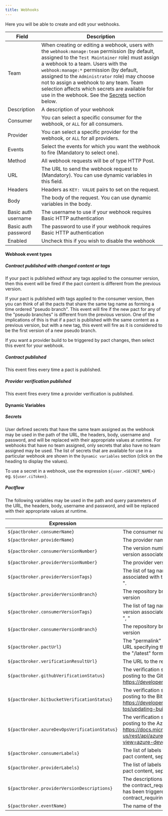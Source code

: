 ```yaml
---
title: Webhooks
---
```


Here you will be able to create and edit your webhooks.

| Field | Description |
| ----- | ----------- |
| Team |  When creating or editing a webhook, users with the `webhook:manage:team` permission (by default, assigned to the `Test Maintainer` role) must assign a webhook to a team. Users with the `webhook:manage:*` permission (by default, assigned to the `Administrator` role) may choose not to assign a webhook to any team. Team selection affects which secrets are available for use in the webhook. See the [Secrets](#secrets) section below. |
| Description | A description of your webhook |
| Consumer | You can select a specific consumer for the webhook, or `ALL` for all consumers.  |
| Provider | You can select a specific provider for the webhook, or `ALL` for all providers. |
| Events | Select the events for which you want the webhook to fire (Mandatory to select one). |
| Method | All webhook requests will be of type HTTP Post. |
| URL | The URL to send the webhook request to (Mandatory). You can use dynamic variables in this field. |
| Headers | Headers as `KEY: VALUE` pairs to set on the request. |
| Body | The body of the request. You can use dynamic variables in the body. |
| Basic auth username | The username to use if your webhook requires Basic HTTP authentication |
| Basic auth password | The password to use if your webhook requires Basic HTTP authentication |
| Enabled | Uncheck this if you wish to disable the webhook |

#### Webhook event types

##### Contract published with changed content or tags

If your pact is published _without_ any tags applied to the consumer version, then this event will be fired if the pact content is different from the previous version.

If your pact is published _with_ tags applied to the consumer version, then you can think of all the pacts that share the same tag name as forming a time ordered "pseudo branch". This event will fire if the new pact for any of the "pseudo branches" is different from the previous version. One of the implications of this is that if a pact is published with the same content as a previous version, but with a new tag, this event will fire as it is considered to be the first version of a new pseudo branch.

If you want a provider build to be triggered by pact changes, then select this event for your webhook.

##### Contract published

This event fires every time a pact is published.

##### Provider verification published

This event fires every time a provider verification is published.

#### Dynamic Variables

##### Secrets

User defined secrets that have the same team assigned as the webhook may be used in the path of the URL, the headers, body, username and password, and will be replaced with their appropriate values at runtime. For webhooks that have no team assigned, only secrets that also have no team assigned may be used. The list of secrets that are available for use in a particular webhook are shown in the `Dynamic variables` section (click on the heading to display the values).

To use a secret in a webhook, use the expression `${user.<SECRET_NAME>}` eg. ``${user.ciToken}``. 

##### Pactflow

The following variables may be used in the path and query parameters of the URL, the headers, body, username and password, and will be replaced with their appropriate values at runtime.

| Expression | Description |
| ---------- | ----------- |
| `${pactbroker.consumerName}` | The consumer name |
| `${pactbroker.providerName}` | The provider name |
| `${pactbroker.consumerVersionNumber}` | The version number of the most recent consumer version associated with the pact content. |
| `${pactbroker.providerVersionNumber}` | The provider version number for the verification result |
| `${pactbroker.providerVersionTags}` | The list of tag names for the provider version associated with the verification result, separated by ", ". |
| `${pactbroker.providerVersionBranch}` | The repository branch associated with the provider version |
| `${pactbroker.consumerVersionTags}` | The list of tag names for the most recent consumer version associated with the pact content, separated by ", " |
| `${pactbroker.consumerVersionBranch}` | The repository branch associated with the consumer version |
| `${pactbroker.pactUrl}` | The "permalink" URL to the newly published pact (the URL specifying the consumer version URL, rather than the "/latest" format. |
| `${pactbroker.verificationResultUrl}` | The URL to the relevant verification result. |
| `${pactbroker.githubVerificationStatus}` | The verification status using the correct keywords for posting to the Github commit status API. See https://developer.github.com/v3/repos/statuses. |
| `${pactbroker.bitbucketVerificationStatus}` | The verification status using the correct keywords for posting to the Bitbucket commit status API. See https://developer.atlassian.com/server/bitbucket/how-tos/updating-build-status-for-commits/. |
| `${pactbroker.azureDevOpsVerificationStatus}` | The verification status using the correct keywords for posting to the Azure DevOps GitStatusState API. See https://docs.microsoft.com/en-us/rest/api/azure/devops/git/statuses/create?view=azure-devops-rest-6.0 |
| `${pactbroker.consumerLabels}` | The list of labels for the consumer associated with the pact content, separated by ", ". |
| `${pactbroker.providerLabels}` | The list of labels for the provider associated with the pact content, separated by ", ". |
| `${pactbroker.providerVersionDescriptions}`| The descriptions of the provider version(s) for which the contract_requiring_verification_published webhook has been triggered. Only populated for the contract_requiring_verification_published event. |
| `${pactbroker.eventName}` | The name of the event that triggered the webhook |
